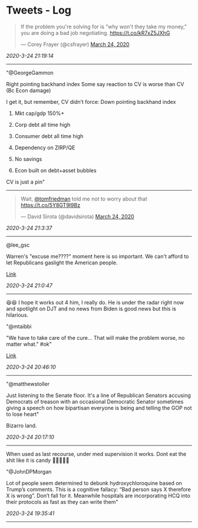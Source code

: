 # Tweets - Log


<blockquote class="twitter-tweet"><p lang="en" dir="ltr">If the problem you&#39;re solving for is &quot;why won&#39;t they take my money,&quot; you are doing a bad job negotiating. <a href="https://t.co/kR7xZ5JXhG">https://t.co/kR7xZ5JXhG</a></p>&mdash; Corey Frayer (@csfrayer) <a href="https://twitter.com/csfrayer/status/1242514766821818372?ref_src=twsrc%5Etfw">March 24, 2020</a></blockquote> <script async src="https://platform.twitter.com/widgets.js" charset="utf-8"></script>

*2020-3-24 21:19:14*

---

"@GeorgeGammon

Right pointing backhand index Some say reaction to CV is worse than CV (Bc Econ damage)

I get it, but remember, CV didn’t force: Down pointing backhand index

1. Mkt cap/gdp 150%+

2. Corp debt all time high

3. Consumer debt all time high

4. Dependency on ZIRP/QE

5. No savings

6. Econ built on debt+asset bubbles

CV is just a pin"

---

<blockquote class="twitter-tweet"><p lang="en" dir="ltr">Wait, <a href="https://twitter.com/tomfriedman?ref_src=twsrc%5Etfw">@tomfriedman</a> told me not to worry about that <a href="https://t.co/5Y8GT9I9Bz">https://t.co/5Y8GT9I9Bz</a></p>&mdash; David Sirota (@davidsirota) <a href="https://twitter.com/davidsirota/status/1242487032292593666?ref_src=twsrc%5Etfw">March 24, 2020</a></blockquote> <script async src="https://platform.twitter.com/widgets.js" charset="utf-8"></script>

*2020-3-24 21:3:37*

---

@lee_gsc

Warren's "excuse me????" moment here is so important. We can't afford to let Republicans gaslight the American people.

[Link](https://mobile.twitter.com/lee_gsc/status/1242184369802039296)

*2020-3-24 21:0:47*

---

😆😆 I hope it works out 4 him, I really do. He is under the radar right
now and spotlight on DJT and no news from Biden is good news but this
is hilarious.

"@mtaibbi

"We have to take care of the cure... That will make the problem worse, no matter what." \#ok"

[Link](https://mobile.twitter.com/mtaibbi/status/1242506835413938178)

*2020-3-24 20:46:10*

---

"@matthewstoller

Just listening to the Senate floor. It's a line of Republican Senators
accusing Democrats of treason with an occasional Democratic Senator
sometimes giving a speech on how bipartisan everyone is being and
telling the GOP not to lose heart"

Bizarro land.

*2020-3-24 20:17:10*

---

When used as last recourse, under med supervision it works. Dont eat
the shit like it is candy 🤨🤷‍♂️🤷‍♂️

"@JohnDPMorgan

Lot of people seem determined to debunk hydroxychloroquine based on
Trump’s comments. This is a cognitive fallacy: “Bad person says X
therefore X is wrong”. Don’t fall for it. Meanwhile hospitals are
incorporating HCQ into their protocols as fast as they can write them"

*2020-3-24 19:35:41*

---
